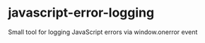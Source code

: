javascript-error-logging
========================

Small tool for logging JavaScript errors via window.onerror event
